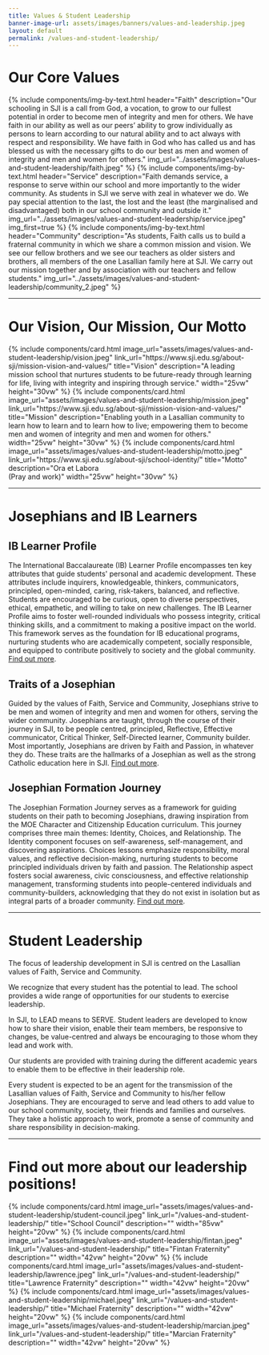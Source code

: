 ```yaml
---
title: Values & Student Leadership
banner-image-url: assets/images/banners/values-and-leadership.jpeg
layout: default
permalink: /values-and-student-leadership/
---
```

<style>
  .flex-container {
    display: flex;
    gap: 1vw;
    margin: auto;
    flex-wrap: wrap;
    justify-content: center;
  }
</style>

# Our Core Values
{% include components/img-by-text.html
  header="Faith"
  description="Our schooling in SJI is a call from God, a vocation, to grow to our fullest potential in order to become men of integrity and men for others. We have faith in our ability as well as our peers’ ability to grow individually as persons to learn according to our natural ability and to act always with respect and responsibility. We have faith in God who has called us and has blessed us with the necessary gifts to do our best as men and women of integrity and men and women for others."
  img_url="../assets/images/values-and-student-leadership/faith.jpeg"
%}
{% include components/img-by-text.html
  header="Service"
  description="Faith demands service, a response to serve within our school and more importantly to the wider community. As students in SJI we serve with zeal in whatever we do. We pay special attention to the last, the lost and the least (the marginalised and disadvantaged) both in our school community and outside it."
  img_url="../assets/images/values-and-student-leadership/service.jpeg"
  img_first=true
%}
{% include components/img-by-text.html
  header="Community"
  description="As students, Faith calls us to build a fraternal community in which we share a common mission and vision. We see our fellow brothers and we see our teachers as older sisters and brothers, all members of the one Lasallian family here at SJI. We carry out our mission together and by association with our teachers and fellow students."
  img_url="../assets/images/values-and-student-leadership/community_2.jpeg"
%}

---

# Our Vision, Our Mission, Our Motto
<div id="vision-mission-motto" class="flex-container">
  {% include components/card.html
    image_url="assets/images/values-and-student-leadership/vision.jpeg"
    link_url="https://www.sji.edu.sg/about-sji/mission-vision-and-values/"
    title="Vision"
    description="A leading mission school that nurtures students to be future-ready through learning for life, living with integrity and inspiring through service."
    width="25vw"
    height="30vw"
  %}
  {% include components/card.html
    image_url="assets/images/values-and-student-leadership/mission.jpeg"
    link_url="https://www.sji.edu.sg/about-sji/mission-vision-and-values/"
    title="Mission"
    description="Enabling youth in a Lasallian community to learn how to learn and to learn how to live; empowering them to become men and women of integrity and men and women for others."
    width="25vw"
    height="30vw"
  %}
  {% include components/card.html
    image_url="assets/images/values-and-student-leadership/motto.jpeg"
    link_url="https://www.sji.edu.sg/about-sji/school-identity/"
    title="Motto"
    description="Ora et Labora<br>(Pray and work)"
    width="25vw"
    height="30vw"
  %}
</div>

---

# Josephians and IB Learners

## IB Learner Profile

The International Baccalaureate (IB) Learner Profile encompasses ten key attributes that guide students' personal and academic development. These attributes include inquirers, knowledgeable, thinkers, communicators, principled, open-minded, caring, risk-takers, balanced, and reflective. Students are encouraged to be curious, open to diverse perspectives, ethical, empathetic, and willing to take on new challenges. The IB Learner Profile aims to foster well-rounded individuals who possess integrity, critical thinking skills, and a commitment to making a positive impact on the world. This framework serves as the foundation for IB educational programs, nurturing students who are academically competent, socially responsible, and equipped to contribute positively to society and the global community. [Find out more](https://www.sji.edu.sg/programmes/profile-of-a-josephian/).

## Traits of a Josephian

Guided by the values of Faith, Service and Community, Josephians strive to be men and women of integrity and men and women for others, serving the wider community. Josephians are taught, through the course of their journey in SJI,  to be people centred, principled, Reflective, Effective communicator, Critical Thinker, Self-Directed learner, Community builder. Most importantly, Josephians are driven by Faith and Passion, in whatever they do. These traits are the hallmarks of a Josephian as well as the strong Catholic education here in SJI. [Find out more]((https://www.sji.edu.sg/programmes/profile-of-a-josephian/)).

## Josephian Formation Journey

The Josephian Formation Journey serves as a framework for guiding students on their path to becoming Josephians, drawing inspiration from the MOE Character and Citizenship Education curriculum. This journey comprises three main themes: Identity, Choices, and Relationship. The Identity component focuses on self-awareness, self-management, and discovering aspirations. Choices lessons emphasize responsibility, moral values, and reflective decision-making, nurturing students to become principled individuals driven by faith and passion. The Relationship aspect fosters social awareness, civic consciousness, and effective relationship management, transforming students into people-centered individuals and community-builders, acknowledging that they do not exist in isolation but as integral parts of a broader community. [Find out more](https://www.sji.edu.sg/programmes/student-development-programmes/josephian-formation-journey/).

---

# Student Leadership

The focus of leadership development in SJI is centred on the Lasallian values of Faith, Service and Community.

We recognize that every student has the potential to lead. The school provides a wide range of opportunities for our students to exercise leadership.

In SJI, to LEAD means to SERVE. Student leaders are developed to know how to share their vision, enable their team members, be responsive to changes, be value-centred and always be encouraging to those whom they lead and work with.

Our students are provided with training during the different academic years to enable them to be effective in their leadership role.

Every student is expected to be an agent for the transmission of the Lasallian values of Faith, Service and Community to his/her fellow Josephians. They are encouraged to serve and lead others to add value to our school community, society, their friends and families and ourselves. They take a holistic approach to work, promote a sense of community and share responsibility in decision-making.

---

# Find out more about our leadership positions!
<div id="leadership-positions" class="flex-container">
  {% include components/card.html
    image_url="assets/images/values-and-student-leadership/student-council.jpeg"
    link_url="/values-and-student-leadership/"
    title="School Council"
    description=""
    width="85vw"
    height="20vw"
  %}
  {% include components/card.html
    image_url="assets/images/values-and-student-leadership/fintan.jpeg"
    link_url="/values-and-student-leadership/"
    title="Fintan Fraternity"
    description=""
    width="42vw"
    height="20vw"
  %}
  {% include components/card.html
    image_url="assets/images/values-and-student-leadership/lawrence.jpeg"
    link_url="/values-and-student-leadership/"
    title="Lawrence Fraternity"
    description=""
    width="42vw"
    height="20vw"
  %}
  {% include components/card.html
    image_url="assets/images/values-and-student-leadership/michael.jpeg"
    link_url="/values-and-student-leadership/"
    title="Michael Fraternity"
    description=""
    width="42vw"
    height="20vw"
  %}
  {% include components/card.html
    image_url="assets/images/values-and-student-leadership/marcian.jpeg"
    link_url="/values-and-student-leadership/"
    title="Marcian Fraternity"
    description=""
    width="42vw"
    height="20vw"
  %}
</div>